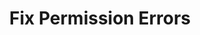 ---
sidebar_position: 3
title: "Fix Permission Errors"
sidebar_label: "Fix Permission Errors"
description: "Resolve permission errors in Alpine Linux platforms - fix access denied errors, troubleshoot permission issues, correct file permissions, and restore access rights."
keywords:
  - "alpine permission errors"
  - "access denied"
  - "permission issues"
  - "file permissions"
  - "permission troubleshooting"
tags:
  - alpine
  - permission-errors
  - access-denied
  - permission-issues
  - troubleshooting
slug: /linux/alpine/troubleshooting/common-errors/fix-permission-errors
---